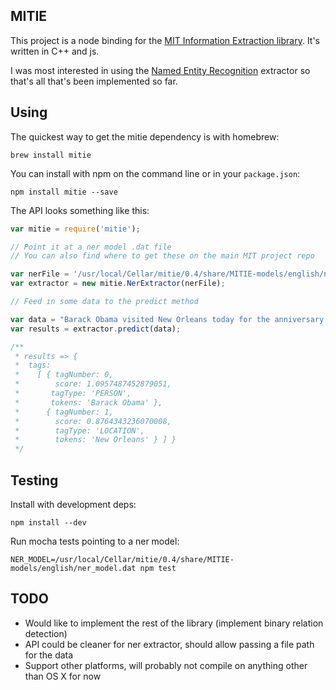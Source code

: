 ## MITIE

This project is a node binding for the [MIT Information Extraction library](https://github.com/mit-nlp/MITIE). It's written in C++ and js.

I was most interested in using the [Named Entity Recognition](https://en.wikipedia.org/wiki/Named-entity_recognition) extractor so that's all that's been implemented so far.

## Using

The quickest way to get the mitie dependency is with homebrew:

```
brew install mitie
```

You can install with npm on the command line or in your `package.json`:

```
npm install mitie --save
```

The API looks something like this:

```javascript
var mitie = require('mitie');

// Point it at a ner model .dat file
// You can also find where to get these on the main MIT project repo

var nerFile = '/usr/local/Cellar/mitie/0.4/share/MITIE-models/english/ner_model.dat';
var extractor = new mitie.NerExtractor(nerFile);

// Feed in some data to the predict method

var data = "Barack Obama visited New Orleans today for the anniversary of Hurricane Katrina."
var results = extractor.predict(data);

/**
 * results => {
 *  tags:
 *    [ { tagNumber: 0,
 *        score: 1.0957487452879051,
 *       tagType: 'PERSON',
 *       tokens: 'Barack Obama' },
 *      { tagNumber: 1,
 *        score: 0.8764343236070008,
 *        tagType: 'LOCATION',
 *        tokens: 'New Orleans' } ] }
 */
```

## Testing

Install with development deps:

```
npm install --dev
```

Run mocha tests pointing to a ner model:

```
NER_MODEL=/usr/local/Cellar/mitie/0.4/share/MITIE-models/english/ner_model.dat npm test
```

## TODO

* Would like to implement the rest of the library (implement binary relation detection)
* API could be cleaner for ner extractor, should allow passing a file path for the data
* Support other platforms, will probably not compile on anything other than OS X for now

